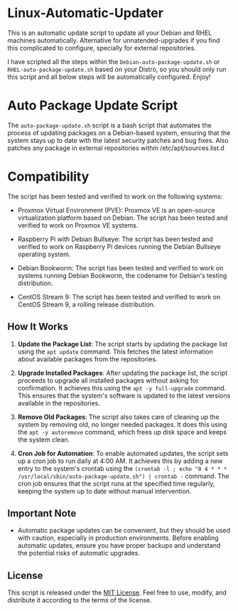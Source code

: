 # Linux-Automatic-Updater
This is an automatic update script to update all your Debian and RHEL machines automatically. Alternative for unnatended-upgrades if you find this complicated to configure, specially for external repositories.

I have scripted all the steps within the `Debian-auto-package-update.sh` or `RHEL-auto-package-update.sh` based on your Distro, so you should only run this script and all below steps will be automatically configured. Enjoy!

# Auto Package Update Script

The `auto-package-update.sh` script is a bash script that automates the process of updating packages on a Debian-based system, ensuring that the system stays up to date with the latest security patches and bug fixes. Also patches any package in external repositories within /etc/apt/sources.list.d

# Compatibility
The script has been tested and verified to work on the following systems:

* Proxmox Virtual Environment (PVE): Proxmox VE is an open-source virtualization platform based on Debian. The script has been tested and verified to work on Proxmox VE systems.

* Raspberry Pi with Debian Bullseye: The script has been tested and verified to work on Raspberry Pi devices running the Debian Bullseye operating system.

* Debian Bookworm: The script has been tested and verified to work on systems running Debian Bookworm, the codename for Debian's testing distribution.

* CentOS Stream 9: The script has been tested and verified to work on CentOS Stream 9, a rolling release distribution.

## How It Works

1. **Update the Package List**: The script starts by updating the package list using the `apt update` command. This fetches the latest information about available packages from the repositories.

2. **Upgrade Installed Packages**: After updating the package list, the script proceeds to upgrade all installed packages without asking for confirmation. It achieves this using the `apt -y full-upgrade` command. This ensures that the system's software is updated to the latest versions available in the repositories.

3. **Remove Old Packages**: The script also takes care of cleaning up the system by removing old, no longer needed packages. It does this using the `apt -y autoremove` command, which frees up disk space and keeps the system clean.

4. **Cron Job for Automation**: To enable automated updates, the script sets up a cron job to run daily at 4:00 AM. It achieves this by adding a new entry to the system's crontab using the `(crontab -l ; echo "0 4 * * * /usr/local/sbin/auto-package-update.sh") | crontab -` command. The cron job ensures that the script runs at the specified time regularly, keeping the system up to date without manual intervention.

## Important Note

- Automatic package updates can be convenient, but they should be used with caution, especially in production environments. Before enabling automatic updates, ensure you have proper backups and understand the potential risks of automatic upgrades.

## License

This script is released under the [MIT License](LICENSE). Feel free to use, modify, and distribute it according to the terms of the license.
